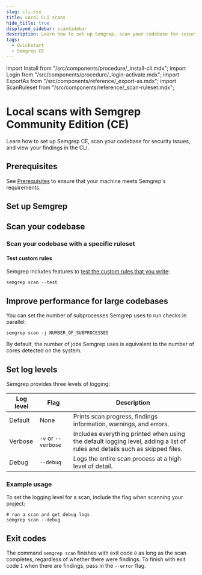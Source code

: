 ```yaml
---
slug: cli-oss
title: Local CLI scans
hide_title: true
displayed_sidebar: scanSidebar
description: Learn how to set up Semgrep, scan your codebase for security issues, and view your findings in the CLI.
tags:
  - Quickstart
  - Semgrep CE
---
```


import Install from "/src/components/procedure/_install-cli.mdx";
import Login from "/src/components/procedure/_login-activate.mdx";
import ExportAs from "/src/components/reference/_export-as.mdx";
import ScanRuleset from "/src/components/reference/_scan-ruleset.mdx";

# Local scans with Semgrep Community Edition (CE)

Learn how to set up Semgrep CE, scan your codebase for security issues, and view your findings in the CLI.

## Prerequisites

See [Prerequisites](/prerequisites) to ensure that your machine meets Semgrep's requirements.

## Set up Semgrep

<Install />

## Scan your codebase

<ExportAs />

### Scan your codebase with a specific ruleset

<ScanRuleset />

#### Test custom rules

Semgrep includes features to [test the custom rules that you write](/writing-rules/testing-rules):

```console
semgrep scan --test
```

## Improve performance for large codebases

You can set the number of subprocesses Semgrep uses to run checks in parallel:

```console
semgrep scan -j NUMBER_OF_SUBPROCESSES
```

By default, the number of jobs Semgrep uses is equivalent to the number of cores detected on the system.

## Set log levels

Semgrep provides three levels of logging:

| **Log level** | **Flag** | **Description** |
| - | - | - |
| Default | None | Prints scan progress, findings information, warnings, and errors. |
| Verbose | `-v` or `--verbose` | Includes everything printed when using the default logging level, adding a list of rules and details such as skipped files. |
| Debug | `--debug` | Logs the entire scan process at a high level of detail. |

### Example usage

To set the logging level for a scan, include the flag when scanning your project:

```console
# run a scan and get debug logs
semgrep scan --debug
```

## Exit codes

The command `semgrep scan` finishes with exit code `0` as long as the scan completes, regardless of whether there were findings. To finish with exit code `1` when there are findings, pass in the `--error` flag.
